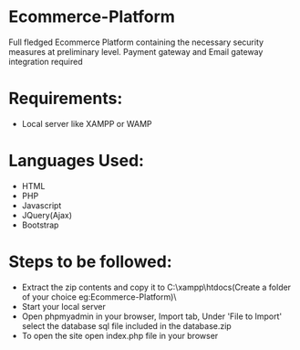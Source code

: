 # Ecommerce-Platform

Full fledged Ecommerce Platform containing the necessary security measures at preliminary level.
Payment gateway and Email gateway integration required

# Requirements:
- Local server like XAMPP or WAMP

# Languages Used:
- HTML
- PHP
- Javascript
- JQuery(Ajax)
- Bootstrap

# Steps to be followed:
- Extract the zip contents and copy it to C:\xampp\htdocs\(Create a folder of your choice eg:Ecommerce-Platform)\
- Start your local server
- Open phpmyadmin in your browser, Import tab, Under 'File to Import' select the database sql file included in the database.zip
- To open the site open index.php file in your browser
